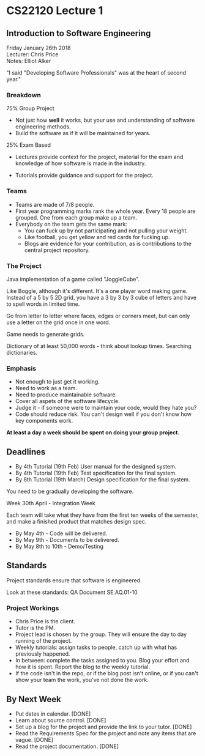 # CS22120 Lecture 1
## Introduction to Software Engineering 

Friday January 26th 2018   
Lecturer: Chris Price   
Notes: Elliot Alker   

"I said "Developing Software Professionals" was at the heart of second year."

### Breakdown 
75% Group Project 

 - Not just how **well** it works, but your use and understanding of software engineering methods.
 - Build the software as if it will be maintained for years. 

25% Exam Based

- Lectures provide context for the project, material for the exam and knowledge of how software is made in the industry. 

- Tutorials provide guidance and support for the project. 

### Teams 

- Teams are made of 7/8 people. 
- First year programming marks rank the whole year. Every 18 people are grouped. One from each group make up a team. 
- Everybody on the team gets the same mark:
    - You can fuck up by not participating and not pulling your weight. 
    - Like football, you get yellow and red cards for fucking up. 
    - Blogs are evidence for your contribution, as is contributions to the central project repository. 

### The Project 

Java implementation of a game called "JoggleCube". 

Like Boggle, although it's different. It's a one player word making game. Instead of a 5 by 5 2D grid, you have a 3 by 3 by 3 cube of letters and have to spell words in limited time. 

Go from letter to letter where faces, edges or corners meet, but can only use a letter on the grid once in one word.

Game needs to generate grids. 

Dictionary of at least 50,000 words - think about lookup times. Searching dictionaries. 

### Emphasis 

- Not enough to just get it working. 
- Need to work as a team. 
- Need to produce maintainable software.
- Cover all aspets of the software lifecycle. 
- Judge it - if someone were to maintain your code, would they hate you? 
- Code should reduce risk. You can't design well if you don't know how key components work. 

**At least a day a week should be spent on doing your group project.** 

## Deadlines 

- By 4th Tutorial (19th Feb) User manual for the designed system.
- By 4th Tutorial (19th Feb) Test specification for the final system.
- By 8th Tutorial (19th March) Design specification for the final system. 

You need to be gradually developing the software. 

Week 30th April - Integration Week 

Each team will take what they have from the first ten weeks of the semester, and make a finished product that matches design spec. 

- By May 4th -  Code will be delivered. 
- By May 9th - Documents to be delivered. 
- By May 8th to 10th - Demo/Testing 

## Standards 

Project standards ensure that software is engineered. 

Look at these standards: QA Document SE.AQ.01-10

### Project Workings 

- Chris Price is the client. 
- Tutor is the PM.
- Project lead is chosen by the group. They will ensure the day to day running of the project. 
- Weekly tutorials: assign tasks to people, catch up with what has previously happened. 
- In between: complete the tasks assigned to you. Blog your effort and how it is spent. Report the blog to the weekly tutorial. 
- If the code isn't in the repo, or if the blog post isn't online, or if you can't show your team the work, you've not done the work. 

## By Next Week 

- Put dates in calendar. [DONE]
- Learn about source control. [DONE] 
- Set up a blog for the project and provide the link to your tutor. [DONE]
- Read the Requirements Spec for the project and note any items that are vague. [DONE]
- Read the project documentation. [DONE]









